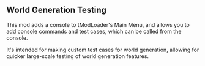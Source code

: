 ## World Generation Testing

This mod adds a console to tModLoader's Main Menu, and allows you to add console commands and test cases, 
which can be called from the console.

It's intended for making custom test cases for world generation, allowing for quicker large-scale testing
of world generation features.
